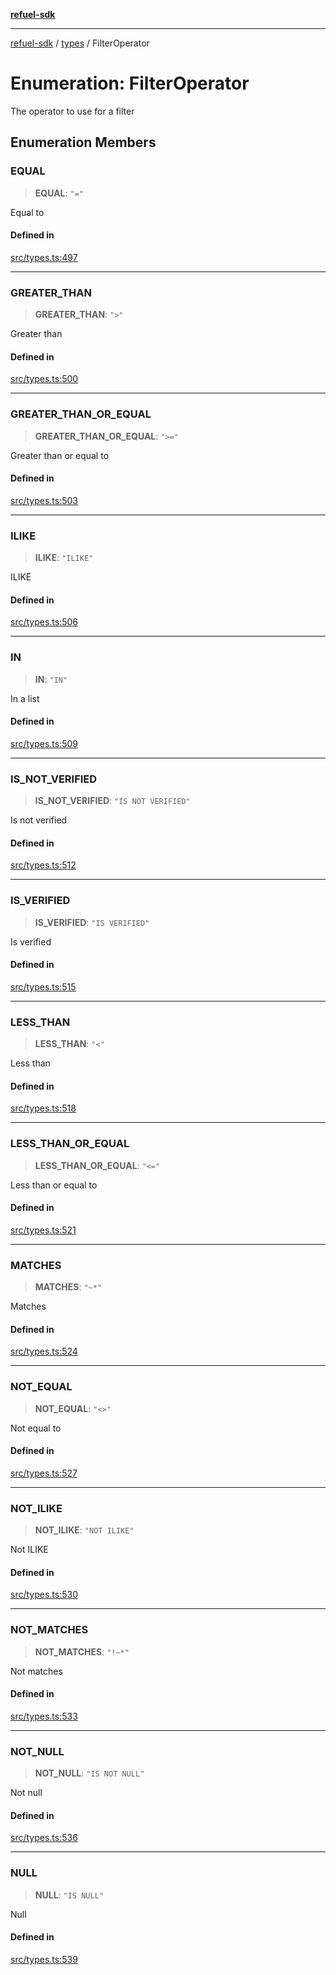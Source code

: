 [**refuel-sdk**](../../README.md)

***

[refuel-sdk](../../modules.md) / [types](../README.md) / FilterOperator

# Enumeration: FilterOperator

The operator to use for a filter

## Enumeration Members

### EQUAL

> **EQUAL**: `"="`

Equal to

#### Defined in

[src/types.ts:497](https://github.com/refuel-ai/refuel-sdk/blob/16874f20b5fcb3c7bb7b9b1c20e6a2b25e10328d/src/types.ts#L497)

***

### GREATER\_THAN

> **GREATER\_THAN**: `">"`

Greater than

#### Defined in

[src/types.ts:500](https://github.com/refuel-ai/refuel-sdk/blob/16874f20b5fcb3c7bb7b9b1c20e6a2b25e10328d/src/types.ts#L500)

***

### GREATER\_THAN\_OR\_EQUAL

> **GREATER\_THAN\_OR\_EQUAL**: `">="`

Greater than or equal to

#### Defined in

[src/types.ts:503](https://github.com/refuel-ai/refuel-sdk/blob/16874f20b5fcb3c7bb7b9b1c20e6a2b25e10328d/src/types.ts#L503)

***

### ILIKE

> **ILIKE**: `"ILIKE"`

ILIKE

#### Defined in

[src/types.ts:506](https://github.com/refuel-ai/refuel-sdk/blob/16874f20b5fcb3c7bb7b9b1c20e6a2b25e10328d/src/types.ts#L506)

***

### IN

> **IN**: `"IN"`

In a list

#### Defined in

[src/types.ts:509](https://github.com/refuel-ai/refuel-sdk/blob/16874f20b5fcb3c7bb7b9b1c20e6a2b25e10328d/src/types.ts#L509)

***

### IS\_NOT\_VERIFIED

> **IS\_NOT\_VERIFIED**: `"IS NOT VERIFIED"`

Is not verified

#### Defined in

[src/types.ts:512](https://github.com/refuel-ai/refuel-sdk/blob/16874f20b5fcb3c7bb7b9b1c20e6a2b25e10328d/src/types.ts#L512)

***

### IS\_VERIFIED

> **IS\_VERIFIED**: `"IS VERIFIED"`

Is verified

#### Defined in

[src/types.ts:515](https://github.com/refuel-ai/refuel-sdk/blob/16874f20b5fcb3c7bb7b9b1c20e6a2b25e10328d/src/types.ts#L515)

***

### LESS\_THAN

> **LESS\_THAN**: `"<"`

Less than

#### Defined in

[src/types.ts:518](https://github.com/refuel-ai/refuel-sdk/blob/16874f20b5fcb3c7bb7b9b1c20e6a2b25e10328d/src/types.ts#L518)

***

### LESS\_THAN\_OR\_EQUAL

> **LESS\_THAN\_OR\_EQUAL**: `"<="`

Less than or equal to

#### Defined in

[src/types.ts:521](https://github.com/refuel-ai/refuel-sdk/blob/16874f20b5fcb3c7bb7b9b1c20e6a2b25e10328d/src/types.ts#L521)

***

### MATCHES

> **MATCHES**: `"~*"`

Matches

#### Defined in

[src/types.ts:524](https://github.com/refuel-ai/refuel-sdk/blob/16874f20b5fcb3c7bb7b9b1c20e6a2b25e10328d/src/types.ts#L524)

***

### NOT\_EQUAL

> **NOT\_EQUAL**: `"<>"`

Not equal to

#### Defined in

[src/types.ts:527](https://github.com/refuel-ai/refuel-sdk/blob/16874f20b5fcb3c7bb7b9b1c20e6a2b25e10328d/src/types.ts#L527)

***

### NOT\_ILIKE

> **NOT\_ILIKE**: `"NOT ILIKE"`

Not ILIKE

#### Defined in

[src/types.ts:530](https://github.com/refuel-ai/refuel-sdk/blob/16874f20b5fcb3c7bb7b9b1c20e6a2b25e10328d/src/types.ts#L530)

***

### NOT\_MATCHES

> **NOT\_MATCHES**: `"!~*"`

Not matches

#### Defined in

[src/types.ts:533](https://github.com/refuel-ai/refuel-sdk/blob/16874f20b5fcb3c7bb7b9b1c20e6a2b25e10328d/src/types.ts#L533)

***

### NOT\_NULL

> **NOT\_NULL**: `"IS NOT NULL"`

Not null

#### Defined in

[src/types.ts:536](https://github.com/refuel-ai/refuel-sdk/blob/16874f20b5fcb3c7bb7b9b1c20e6a2b25e10328d/src/types.ts#L536)

***

### NULL

> **NULL**: `"IS NULL"`

Null

#### Defined in

[src/types.ts:539](https://github.com/refuel-ai/refuel-sdk/blob/16874f20b5fcb3c7bb7b9b1c20e6a2b25e10328d/src/types.ts#L539)
